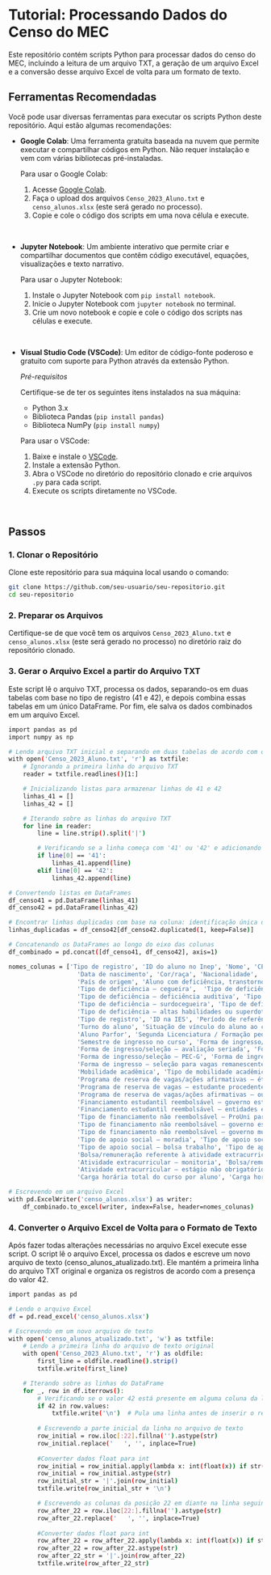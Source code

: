 # Tutorial: Processando Dados do Censo do MEC

Este repositório contém scripts Python para processar dados do censo do MEC, incluindo a leitura de um arquivo TXT, a geração de um arquivo Excel e a conversão desse arquivo Excel de volta para um formato de texto.
<br>

## Ferramentas Recomendadas

Você pode usar diversas ferramentas para executar os scripts Python deste repositório. Aqui estão algumas recomendações:

- **Google Colab**: Uma ferramenta gratuita baseada na nuvem que permite executar e compartilhar códigos em Python. Não requer instalação e vem com várias bibliotecas pré-instaladas.
  
  Para usar o Google Colab:
  1. Acesse [Google Colab](https://colab.research.google.com/).
  2. Faça o upload dos arquivos `Censo_2023_Aluno.txt` e `censo_alunos.xlsx` (este será gerado no processo).
  3. Copie e cole o código dos scripts em uma nova célula e execute.
<br>

- **Jupyter Notebook**: Um ambiente interativo que permite criar e compartilhar documentos que contêm código executável, equações, visualizações e texto narrativo.
  
  Para usar o Jupyter Notebook:
  1. Instale o Jupyter Notebook com `pip install notebook`.
  2. Inicie o Jupyter Notebook com `jupyter notebook` no terminal.
  3. Crie um novo notebook e copie e cole o código dos scripts nas células e execute.
<br>

- **Visual Studio Code (VSCode)**: Um editor de código-fonte poderoso e gratuito com suporte para Python através da extensão Python.

  *Pré-requisitos*

  Certifique-se de ter os seguintes itens instalados na sua máquina:
  - Python 3.x
  - Biblioteca Pandas (`pip install pandas`)
  - Biblioteca NumPy (`pip install numpy`)
  
  Para usar o VSCode:
  1. Baixe e instale o [VSCode](https://code.visualstudio.com/).
  2. Instale a extensão Python.
  3. Abra o VSCode no diretório do repositório clonado e crie arquivos `.py` para cada script.
  4. Execute os scripts diretamente no VSCode.
<br>

## Passos

### 1. Clonar o Repositório

Clone este repositório para sua máquina local usando o comando:

```bash
git clone https://github.com/seu-usuario/seu-repositorio.git
cd seu-repositorio
```

### 2. Preparar os Arquivos
Certifique-se de que você tem os arquivos `Censo_2023_Aluno.txt` e `censo_alunos.xlsx` (este será gerado no processo) no diretório raiz do repositório clonado.

### 3. Gerar o Arquivo Excel a partir do Arquivo TXT
Este script lê o arquivo TXT, processa os dados, separando-os em duas tabelas com base no tipo de registro (41 e 42), e depois combina essas tabelas em um único DataFrame. Por fim, ele salva os dados combinados em um arquivo Excel.

```bash
import pandas as pd
import numpy as np

# Lendo arquivo TXT inicial e separando em duas tabelas de acordo com o número de registro
with open('Censo_2023_Aluno.txt', 'r') as txtfile:
    # Ignorando a primeira linha do arquivo TXT
    reader = txtfile.readlines()[1:]

    # Inicializando listas para armazenar linhas de 41 e 42
    linhas_41 = []
    linhas_42 = []

    # Iterando sobre as linhas do arquivo TXT
    for line in reader:
        line = line.strip().split('|')

        # Verificando se a linha começa com '41' ou '42' e adicionando à lista correspondente
        if line[0] == '41':
            linhas_41.append(line)
        elif line[0] == '42':
            linhas_42.append(line)

# Convertendo listas em DataFrames
df_censo41 = pd.DataFrame(linhas_41)
df_censo42 = pd.DataFrame(linhas_42)

# Encontrar linhas duplicadas com base na coluna: identificação única do aluno na IES
linhas_duplicadas = df_censo42[df_censo42.duplicated(1, keep=False)]

# Concatenando os DataFrames ao longo do eixo das colunas
df_combinado = pd.concat([df_censo41, df_censo42], axis=1)

nomes_colunas = ['Tipo de registro', 'ID do aluno no Inep', 'Nome', 'CPF', 'Documento de estrangeiro ou passaporte',
                   'Data de nascimento', 'Cor/raça', 'Nacionalidade', 'UF de nascimento', 'Município de nascimento',
                   'País de origem', 'Aluno com deficiência, transtorno do espectro autista (TEA), altas habilidades ou superdotação',
                   'Tipo de deficiência – cegueira',  'Tipo de deficiência – baixa visão e visão monocular', 'Tipo de deficiência – surdez',
                   'Tipo de deficiência – deficiência auditiva', 'Tipo de deficiência – deficiência física',
                   'Tipo de deficiência – surdocegueira', 'Tipo de deficiência – intelectual', 'Tipo de deficiência - Transtorno do espectro autista (TEA)',
                   'Tipo de deficiência – altas habilidades ou superdotação', 'Tipo de escola que concluiu o Ensino Médio',
                   'Tipo de registro', 'ID na IES', 'Período de referência', 'Código do curso', 'Código do polo do curso a distância',
                   'Turno do aluno', 'Situação de vínculo do aluno ao curso', 'Curso origem', 'Semestre de conclusão do curso',
                   'Aluno Parfor', 'Segunda Licenciatura / Formação pedagógica', 'Tipo - Segunda Licenciatura / Formação pedagógica',
                   'Semestre de ingresso no curso', 'Forma de ingresso/seleção – vestibular', 'Forma de ingresso/seleção – Enem',
                   'Forma de ingresso/seleção – avaliação seriada', 'Forma de ingresso/seleção – seleção simplificada', 'Forma de ingresso/seleção – Egresso BI/LI',
                   'Forma de ingresso/seleção – PEC-G', 'Forma de ingresso/seleção – transferência ex officio', 'Forma de ingresso/seleção – decisão judicial',
                   'Forma de ingresso – seleção para vagas remanescentes', 'Forma de ingresso – seleção para vagas de programas especiais',
                   'Mobilidade acadêmica', 'Tipo de mobilidade acadêmica', 'IES destino', 'País destino', 'Programa de reserva de vagas',
                   'Programa de reserva de vagas/ações afirmativas – étnico', 'Programa de reserva de vagas/ações afirmativas – pessoa com deficiência',
                   'Programa de reserva de vagas – estudante procedente de escola pública', 'Programa de reserva de vagas/ações afirmativas – social/renda familiar',
                   'Programa de reserva de vagas/ações afirmativas – outros', 'Financiamento estudantil', 'Financiamento estudantil reembolsável – Fies',
                   'Financiamento estudantil reembolsável – governo estadual', 'Financiamento estudantil reembolsável – governo municipal', 'Financiamento estudantil reembolsável – IES',
                   'Financiamento estudantil reembolsável – entidades externas', 'Tipo de financiamento não reembolsável – ProUni integral',
                   'Tipo de financiamento não reembolsável – ProUni parcial', 'Tipo de financiamento não reembolsável – entidades externas',
                   'Tipo de financiamento não reembolsável – governo estadual', 'Tipo de financiamento não reembolsável – IES',
                   'Tipo de financiamento não reembolsável – governo municipal', 'Apoio social', 'Tipo de apoio social – alimentação',
                   'Tipo de apoio social – moradia', 'Tipo de apoio social – transporte', 'Tipo de apoio social – material didático',
                   'Tipo de apoio social – bolsa trabalho', 'Tipo de apoio social – bolsa permanência', 'Atividade extracurricular', 'Atividade extracurricular – pesquisa',
                   'Bolsa/remuneração referente à atividade extracurricular – pesquisa', 'Atividade extracurricular – extensão', 'Bolsa/remuneração referente à atividade extracurricular – extensão',
                   'Atividade extracurricular – monitoria', 'Bolsa/remuneração referente à atividade extracurricular – monitoria',
                   'Atividade extracurricular – estágio não obrigatório', 'Bolsa/remuneração referente à atividade extracurricular – estágio não obrigatório',
                   'Carga horária total do curso por aluno', 'Carga horária integralizada pelo aluno', 'Justificativa']

# Escrevendo em um arquivo Excel
with pd.ExcelWriter('censo_alunos.xlsx') as writer:
    df_combinado.to_excel(writer, index=False, header=nomes_colunas)
```

### 4. Converter o Arquivo Excel de Volta para o Formato de Texto
Após fazer todas alterações necessárias no arquivo Excel execute esse script. O script lê o arquivo Excel, processa os dados e escreve um novo arquivo de texto (censo_alunos_atualizado.txt). Ele mantém a primeira linha do arquivo TXT original e organiza os registros de acordo com a presença do valor 42.

```bash
import pandas as pd

# Lendo o arquivo Excel
df = pd.read_excel('censo_alunos.xlsx')

# Escrevendo em um novo arquivo de texto
with open('censo_alunos_atualizado.txt', 'w') as txtfile:
    # Lendo a primeira linha do arquivo de texto original
    with open('Censo_2023_Aluno.txt', 'r') as oldfile:
        first_line = oldfile.readline().strip()
        txtfile.write(first_line)  

    # Iterando sobre as linhas do DataFrame
    for _, row in df.iterrows():
        # Verificando se o valor 42 está presente em alguma coluna da linha
        if 42 in row.values:
            txtfile.write('\n')  # Pula uma linha antes de inserir o registro 42
        
        # Escrevendo a parte inicial da linha no arquivo de texto
        row_initial = row.iloc[:22].fillna('').astype(str)
        row_initial.replace('   ', '', inplace=True)
        
        #Converter dados float para int
        row_initial = row_initial.apply(lambda x: int(float(x)) if str(x).replace('.', '').isdigit() else x)
        row_initial = row_initial.astype(str)
        row_initial_str = '|'.join(row_initial)
        txtfile.write(row_initial_str + '\n')

        # Escrevendo as colunas da posição 22 em diante na linha seguinte
        row_after_22 = row.iloc[22:].fillna('').astype(str)
        row_after_22.replace('   ', '', inplace=True)
        
        #Converter dados float para int
        row_after_22 = row_after_22.apply(lambda x: int(float(x)) if str(x).replace('.', '').isdigit() else x)
        row_after_22 = row_after_22.astype(str)
        row_after_22_str = '|'.join(row_after_22)
        txtfile.write(row_after_22_str)
```
